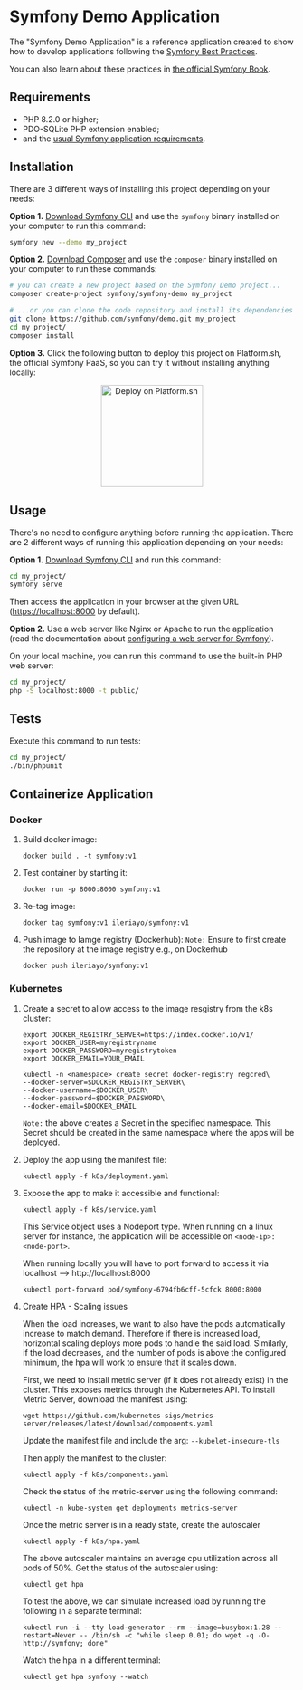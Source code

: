 Symfony Demo Application
========================

The "Symfony Demo Application" is a reference application created to show how
to develop applications following the [Symfony Best Practices][1].

You can also learn about these practices in [the official Symfony Book][5].

Requirements
------------

  * PHP 8.2.0 or higher;
  * PDO-SQLite PHP extension enabled;
  * and the [usual Symfony application requirements][2].

Installation
------------

There are 3 different ways of installing this project depending on your needs:

**Option 1.** [Download Symfony CLI][4] and use the `symfony` binary installed
on your computer to run this command:

```bash
symfony new --demo my_project
```

**Option 2.** [Download Composer][6] and use the `composer` binary installed
on your computer to run these commands:

```bash
# you can create a new project based on the Symfony Demo project...
composer create-project symfony/symfony-demo my_project

# ...or you can clone the code repository and install its dependencies
git clone https://github.com/symfony/demo.git my_project
cd my_project/
composer install
```

**Option 3.** Click the following button to deploy this project on Platform.sh,
the official Symfony PaaS, so you can try it without installing anything locally:

<p align="center">
<a href="https://console.platform.sh/projects/create-project?template=https://raw.githubusercontent.com/symfonycorp/platformsh-symfony-template-metadata/main/symfony-demo.template.yaml&utm_content=symfonycorp&utm_source=github&utm_medium=button&utm_campaign=deploy_on_platform"><img src="https://platform.sh/images/deploy/lg-blue.svg" alt="Deploy on Platform.sh" width="180px" /></a>
</p>

Usage
-----

There's no need to configure anything before running the application. There are
2 different ways of running this application depending on your needs:

**Option 1.** [Download Symfony CLI][4] and run this command:

```bash
cd my_project/
symfony serve
```

Then access the application in your browser at the given URL (<https://localhost:8000> by default).

**Option 2.** Use a web server like Nginx or Apache to run the application
(read the documentation about [configuring a web server for Symfony][3]).

On your local machine, you can run this command to use the built-in PHP web server:

```bash
cd my_project/
php -S localhost:8000 -t public/
```

Tests
-----

Execute this command to run tests:

```bash
cd my_project/
./bin/phpunit
```

[1]: https://symfony.com/doc/current/best_practices.html
[2]: https://symfony.com/doc/current/setup.html#technical-requirements
[3]: https://symfony.com/doc/current/setup/web_server_configuration.html
[4]: https://symfony.com/download
[5]: https://symfony.com/book
[6]: https://getcomposer.org/


## Containerize Application

### Docker
1. Build docker image:  
    ```
    docker build . -t symfony:v1
    ```

2. Test container by starting it:
    ```
    docker run -p 8000:8000 symfony:v1
    ```
  
3. Re-tag image:
    ```
    docker tag symfony:v1 ileriayo/symfony:v1
    ```

3. Push image to Iamge registry (Dockerhub):
  `Note:` Ensure to first create the repository at the image registry e.g., on Dockerhub 
    ```
    docker push ileriayo/symfony:v1
    ```

### Kubernetes
1. Create a secret to allow access to the image resgistry from the k8s cluster:
    ```
    export DOCKER_REGISTRY_SERVER=https://index.docker.io/v1/
    export DOCKER_USER=myregistryname
    export DOCKER_PASSWORD=myregistrytoken
    export DOCKER_EMAIL=YOUR_EMAIL

    kubectl -n <namespace> create secret docker-registry regcred\
    --docker-server=$DOCKER_REGISTRY_SERVER\
    --docker-username=$DOCKER_USER\
    --docker-password=$DOCKER_PASSWORD\
    --docker-email=$DOCKER_EMAIL
    ```
    `Note:` the above creates a Secret in the specified namespace. This Secret should be created in the same namespace where the apps will be deployed.


2. Deploy the app using the manifest file:
    ```
    kubectl apply -f k8s/deployment.yaml
    ```

3. Expose the app to make it accessible and functional:
    ```
    kubectl apply -f k8s/service.yaml
    ```
    This Service object uses a Nodeport type. When running on a linux server for instance, the application will be accessible on `<node-ip>:<node-port>`. 

    When running locally you will have to port forward to access it via localhost -->  http://localhost:8000
    ```
    kubectl port-forward pod/symfony-6794fb6cff-5cfck 8000:8000
    ```
   
4. Create HPA - Scaling issues

    When the load increases, we want to also have the pods automatically increase to match demand. Therefore if there is increased load, horizontal scaling deploys more pods to handle the said load. Similarly, if the load decreases, and the number of pods is above the configured minimum, the hpa will work to ensure that it scales down.

    First, we need to install metric server (if it does not already exist) in the cluster. This exposes metrics through the Kubernetes API. To install Metric Server, download the manifest using:
    ```
    wget https://github.com/kubernetes-sigs/metrics-server/releases/latest/download/components.yaml
    ```
    Update the manifest file and include the arg: `--kubelet-insecure-tls`

    Then apply the manifest to the cluster:
    ```
    kubectl apply -f k8s/components.yaml
    ```

    Check the status of the metric-server using the following command:
    ```
    kubectl -n kube-system get deployments metrics-server
    ```

    Once the metric server is in a ready state, create the autoscaler
    ```
    kubectl apply -f k8s/hpa.yaml
    ```
    The above autoscaler maintains an average cpu utilization across all pods of 50%. Get the status of the autoscaler using:
    ```
    kubectl get hpa
    ```


    
    To test the above, we can simulate increased load by running the following in a separate terminal:
    ```
    kubectl run -i --tty load-generator --rm --image=busybox:1.28 --restart=Never -- /bin/sh -c "while sleep 0.01; do wget -q -O- http://symfony; done"
    ```

    Watch the hpa in a different terminal:
    ```
    kubectl get hpa symfony --watch
    ```